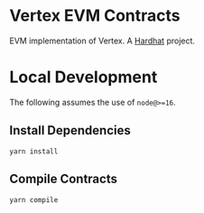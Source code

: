 # Vertex EVM Contracts

EVM implementation of Vertex. A [Hardhat](https://hardhat.org/) project.

# Local Development

The following assumes the use of `node@>=16`.

## Install Dependencies

`yarn install`

## Compile Contracts

`yarn compile`
